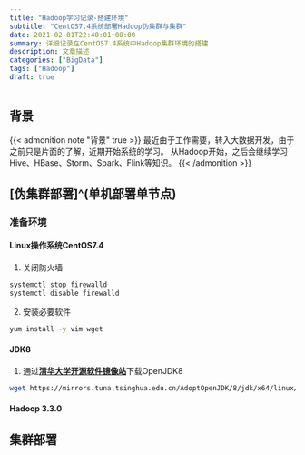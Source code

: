 ```yaml
---
title: "Hadoop学习记录-搭建环境"
subtitle: "CentOS7.4系统部署Hadoop伪集群与集群"
date: 2021-02-01T22:40:01+08:00
summary: 详细记录在CentOS7.4系统中Hadoop集群环境的搭建
description: 文章描述
categories: ["BigData"]
tags: ["Hadoop"]
draft: true
---
```


## 背景

{{< admonition note "背景" true >}}
最近由于工作需要，转入大数据开发，由于之前只是片面的了解，近期开始系统的学习。
从Hadoop开始，之后会继续学习Hive、HBase、Storm、Spark、Flink等知识。
{{< /admonition >}}

## [伪集群部署]^(单机部署单节点)

### 准备环境

#### Linux操作系统CentOS7.4

1. 关闭防火墙

```bash
systemctl stop firewalld
systemctl disable firewalld
```

2. 安装必要软件

```bash
yum install -y vim wget
```

#### JDK8

1. 通过[**清华大学开源软件镜像站**][tsinghua]下载OpenJDK8

```bash
wget https://mirrors.tuna.tsinghua.edu.cn/AdoptOpenJDK/8/jdk/x64/linux/OpenJDK8U-jdk_x64_linux_hotspot_8u282b08.tar.gz
```

#### Hadoop 3.3.0

## 集群部署





[tsinghua]: https://mirrors.tuna.tsinghua.edu.cn